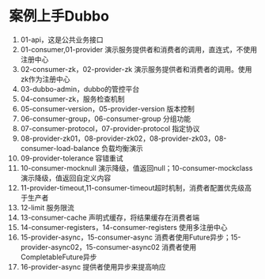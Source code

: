 # 案例上手Dubbo

1. 01-api，这是公共业务接口
2. 01-consumer,01-provider 演示服务提供者和消费者的调用，直连式，不使用注册中心
3. 02-consumer-zk，02-provider-zk 演示服务提供者和消费者的调用。使用zk作为注册中心
4. 03-dubbo-admin，dubbo的管控平台
5. 04-consumer-zk，服务检查机制
6. 05-consumer-version，05-provider-version 版本控制
7. 06-consumer-group，06-consumer-group 分组功能
8. 07-consumer-protocol，07-provider-protocol 指定协议
9. 08-provider-zk01，08-provider-zk02，08-provider-zk03，08-consumer-load-balance 负载均衡演示
10. 09-provider-tolerance 容错重试
11. 10-consumer-mocknull 演示降级，值返回null；10-consumer-mockclass演示降级，值返回自定义内容
12. 11-provider-timeout,11-consumer-timeout超时机制，消费者配置优先级高于生产者
13. 12-limit 服务限流
14. 13-consumer-cache 声明式缓存，将结果缓存在消费者端
15. 14-consumer-registers，14-consumer-registers 使用多注册中心
16. 15-provider-async，15-consumer-async 消费者使用Future异步；15-provider-async02，15-consumer-async02 消费者使用CompletableFuture异步
17. 16-provider-async 提供者使用异步来提高响应
